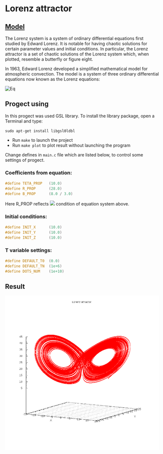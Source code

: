 # Lorenz attractor

## [Model](https://en.wikipedia.org/wiki/Lorenz_system)

The Lorenz system is a system of ordinary differential equations first studied by Edward Lorenz. It is notable for having chaotic solutions for certain parameter values and initial conditions. In particular, the Lorenz attractor is a set of chaotic solutions of the Lorenz system which, when plotted, resemble a butterfly or figure eight.

In 1963, Edward Lorenz developed a simplified mathematical model for atmospheric convection. The model is a system of three ordinary differential equations now known as the Lorenz equations:

![Eq](https://wikimedia.org/api/rest_v1/media/math/render/svg/5f993e17e16f1c3ea4ad7031353c61164a226bb8)

## Progect using

In this progect was used GSL library. To install the library package, open a Terminal and type:

`sudo apt-get install libgsl0ldbl`

* Run `make` to launch the project
* Run `make plot` to plot result without launching the program

Change defines in `main.c` file which are listed below, to control some settings of progect.

### Сoefficients from equation:

```C
#define TETA_PROP   (10.0)
#define R_PROP      (28.0)
#define B_PROP      (8.0 / 3.0)
```
Here R_PROP reflects ![](https://wikimedia.org/api/rest_v1/media/math/render/svg/1f7d439671d1289b6a816e6af7a304be40608d64) condition of equation system above.


### Initial conditions:

```C
#define INIT_X      (10.0)
#define INIT_Y      (10.0)
#define INIT_Z      (10.0)
```

### T variable settings:

```C
#define DEFAULT_T0  (0.0)
#define DEFAULT_TN  (1e+6)
#define DOTS_NUM    (1e+10)
```

## Result

![Animation](https://github.com/vakulin95/Math-modeling/blob/master/Lorenz%20attractor/files/pl_out.png)
